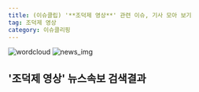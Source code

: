```yaml
---
title: (이슈클립) '**조덕제 영상**' 관련 이슈, 기사 모아 보기
tag: 조덕제 영상
category: 이슈클리핑
---
```

![wordcloud](https://s3.ap-northeast-2.amazonaws.com/lyrics101-wordcloud/2018-09-14-1536913459.png)
![news_img](https://user-images.githubusercontent.com/42597476/44507050-1206f400-a6e4-11e8-8d98-7ffbfebb353f.png)
## **'**조덕제 영상**'** 뉴스속보 검색결과


